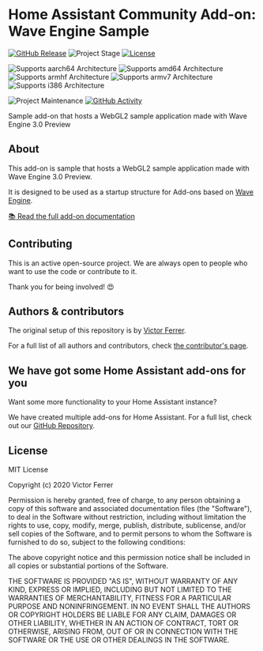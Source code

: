 # Home Assistant Community Add-on: Wave Engine Sample

[![GitHub Release][releases-shield]][releases]
![Project Stage][project-stage-shield]
[![License][license-shield]](LICENSE)

![Supports aarch64 Architecture][aarch64-shield]
![Supports amd64 Architecture][amd64-shield]
![Supports armhf Architecture][armhf-shield]
![Supports armv7 Architecture][armv7-shield]
![Supports i386 Architecture][i386-shield]

![Project Maintenance][maintenance-shield]
[![GitHub Activity][commits-shield]][commits]

Sample add-on that hosts a WebGL2 sample application made with Wave Engine 3.0 Preview

## About

This add-on is sample that hosts a WebGL2 sample application made with Wave Engine 3.0 Preview.

It is designed to be used as a startup structure for Add-ons based on [Wave Engine](https://waveengine.net/).


[:books: Read the full add-on documentation][docs]

## Contributing

This is an active open-source project. We are always open to people who want to
use the code or contribute to it.

Thank you for being involved! :heart_eyes:

## Authors & contributors

The original setup of this repository is by [Victor Ferrer][vicfergar].

For a full list of all authors and contributors,
check [the contributor's page][contributors].

## We have got some Home Assistant add-ons for you

Want some more functionality to your Home Assistant instance?

We have created multiple add-ons for Home Assistant. For a full list, check out
our [GitHub Repository][repository].

## License

MIT License

Copyright (c) 2020 Victor Ferrer

Permission is hereby granted, free of charge, to any person obtaining a copy
of this software and associated documentation files (the "Software"), to deal
in the Software without restriction, including without limitation the rights
to use, copy, modify, merge, publish, distribute, sublicense, and/or sell
copies of the Software, and to permit persons to whom the Software is
furnished to do so, subject to the following conditions:

The above copyright notice and this permission notice shall be included in all
copies or substantial portions of the Software.

THE SOFTWARE IS PROVIDED "AS IS", WITHOUT WARRANTY OF ANY KIND, EXPRESS OR
IMPLIED, INCLUDING BUT NOT LIMITED TO THE WARRANTIES OF MERCHANTABILITY,
FITNESS FOR A PARTICULAR PURPOSE AND NONINFRINGEMENT. IN NO EVENT SHALL THE
AUTHORS OR COPYRIGHT HOLDERS BE LIABLE FOR ANY CLAIM, DAMAGES OR OTHER
LIABILITY, WHETHER IN AN ACTION OF CONTRACT, TORT OR OTHERWISE, ARISING FROM,
OUT OF OR IN CONNECTION WITH THE SOFTWARE OR THE USE OR OTHER DEALINGS IN THE
SOFTWARE.

[aarch64-shield]: https://img.shields.io/badge/aarch64-yes-green.svg
[amd64-shield]: https://img.shields.io/badge/amd64-yes-green.svg
[armhf-shield]: https://img.shields.io/badge/armhf-yes-green.svg
[armv7-shield]: https://img.shields.io/badge/armv7-yes-green.svg
[commits-shield]: https://img.shields.io/github/commit-activity/y/vicfergar/addon-wave-sample.svg
[commits]: https://github.com/vicfergar/addon-wave-sample/commits/master
[contributors]: https://github.com/vicfergar/addon-wave-sample/graphs/contributors
[discord-ha]: https://discord.gg/c5DvZ4e
[discord-shield]: https://img.shields.io/discord/478094546522079232.svg
[discord]: https://discord.me/hassioaddons
[docs]: https://github.com/vicfergar/addon-wave-sample/blob/master/wave-sample/DOCS.md
[forum-shield]: https://img.shields.io/badge/community-forum-brightgreen.svg
[vicfergar]: https://github.com/vicfergar
[gitlabci-shield]: https://gitlab.com/vicfergar/addon-wave-sample/badges/master/pipeline.svg
[gitlabci]: https://gitlab.com/vicfergar/addon-wave-sample/pipelines
[i386-shield]: https://img.shields.io/badge/i386-yes-green.svg
[issue]: https://github.com/vicfergar/addon-wave-sample/issues
[license-shield]: https://img.shields.io/github/license/vicfergar/addon-wave-sample.svg
[maintenance-shield]: https://img.shields.io/maintenance/yes/2020.svg
[project-stage-shield]: https://img.shields.io/badge/project%20stage-production%20ready-brightgreen.svg
[reddit]: https://reddit.com/r/homeassistant
[releases-shield]: https://img.shields.io/github/release/vicfergar/addon-wave-sample.svg
[releases]: https://github.com/vicfergar/addon-wave-sample/releases
[repository]: https://github.com/hassio-addons/repository

